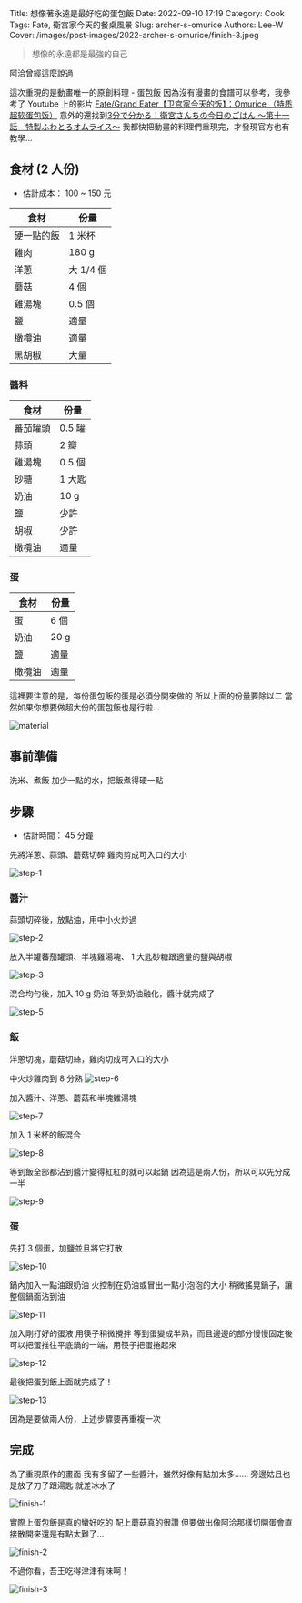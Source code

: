 Title: 想像著永遠是最好吃的蛋包飯
Date: 2022-09-10 17:19
Category: Cook
Tags: Fate, 衛宮家今天的餐桌風景
Slug: archer-s-omurice
Authors: Lee-W
Cover: /images/post-images/2022-archer-s-omurice/finish-3.jpeg

> 想像的永遠都是最強的自己

阿洽曾經這麼說過

<!--more-->

這次重現的是動畫唯一的原創料理 - 蛋包飯
因為沒有漫畫的食譜可以參考，我參考了 Youtube 上的影片 [Fate/Grand Eater【卫宫家今天的饭】：Omurice （特质超软蛋包饭）](https://www.youtube.com/watch?v=apkZHCPtcPU)
意外的還找到[3分で分かる！衛宮さんちの今日のごはん ～第十一話　特製ふわとろオムライス～](https://www.youtube.com/watch?v=V0H5DSjAeSc)
我都快把動畫的料理們重現完，才發現官方也有教學...

## 食材 (2 人份)

* 估計成本： 100 ~ 150 元

| 食材 | 份量 |
|---|---|
| 硬一點的飯 | 1 米杯 |
| 雞肉 | 180 g |
| 洋蔥 | 大 1/4 個 |
| 蘑菇 | 4 個 |
| 雞湯塊 | 0.5 個 |
| 鹽 | 適量 |
| 橄欖油 | 適量 |
| 黑胡椒 | 大量 |

### 醬料

| 食材 | 份量 |
|---|---|
| 蕃茄罐頭 | 0.5 罐 |
| 蒜頭 | 2 瓣 |
| 雞湯塊 | 0.5 個 |
| 砂糖 | 1 大匙 |
| 奶油 | 10 g |
| 鹽 | 少許 |
| 胡椒 | 少許 |
| 橄欖油 | 適量 |

### 蛋

| 食材 | 份量 |
|---|---|
| 蛋 | 6 個 |
| 奶油 | 20 g |
| 鹽 | 適量 |
| 橄欖油 | 適量 |

這裡要注意的是，每份蛋包飯的蛋是必須分開來做的
所以上面的份量要除以二
當然如果你想要做超大份的蛋包飯也是行啦...

![material](/images/post-images/2022-archer-s-omurice/material.jpeg)



## 事前準備

洗米、煮飯
加少一點的水，把飯煮得硬一點

## 步驟
* 估計時間： 45 分鐘

先將洋蔥、蒜頭、蘑菇切碎
雞肉剪成可入口的大小

![step-1](/images/post-images/2022-archer-s-omurice/step-1.jpeg)

### 醬汁

蒜頭切碎後，放點油，用中小火炒過

![step-2](/images/post-images/2022-archer-s-omurice/step-2.jpeg)

放入半罐蕃茄罐頭、半塊雞湯塊、 1 大匙砂糖跟適量的鹽與胡椒

![step-3](/images/post-images/2022-archer-s-omurice/step-3.jpeg)

混合均勻後，加入 10 g 奶油
等到奶油融化，醬汁就完成了

![step-5](/images/post-images/2022-archer-s-omurice/step-5.jpeg)


### 飯

洋蔥切塊，蘑菇切絲，雞肉切成可入口的大小

中火炒雞肉到 8 分熟
![step-6](/images/post-images/2022-archer-s-omurice/step-6.jpeg)

加入醬汁、洋蔥、蘑菇和半塊雞湯塊

![step-7](/images/post-images/2022-archer-s-omurice/step-7.jpeg)

加入 1 米杯的飯混合

![step-8](/images/post-images/2022-archer-s-omurice/step-8.jpeg)

等到飯全部都沾到醬汁變得紅紅的就可以起鍋
因為這是兩人份，所以可以先分成一半

![step-9](/images/post-images/2022-archer-s-omurice/step-9.jpeg)


### 蛋

先打 3 個蛋，加鹽並且將它打散

![step-10](/images/post-images/2022-archer-s-omurice/step-10.jpeg)

鍋內加入一點油跟奶油
火控制在奶油或冒出一點小泡泡的大小
稍微搖晃鍋子，讓整個鍋面沾到油

![step-11](/images/post-images/2022-archer-s-omurice/step-11.jpeg)

加入剛打好的蛋液
用筷子稍微攪拌
等到蛋變成半熟，而且邊邊的部分慢慢固定後
可以把蛋推往平底鍋的一端，用筷子把蛋捲起來

![step-12](/images/post-images/2022-archer-s-omurice/step-12.jpeg)

最後把蛋到飯上面就完成了！

![step-13](/images/post-images/2022-archer-s-omurice/step-13.jpeg)

因為是要做兩人份，上述步驟要再重複一次


## 完成

為了重現原作的畫面
我有多留了一些醬汁，雖然好像有點加太多......
旁邊姑且也是放了刀子跟湯匙
就差冰水了

![finish-1](/images/post-images/2022-archer-s-omurice/finish-1.jpeg)

實際上蛋包飯是真的蠻好吃的
配上蘑菇真的很讚
但要做出像阿洽那樣切開蛋會直接散開來還是有點太難了...

![finish-2](/images/post-images/2022-archer-s-omurice/finish-2.jpeg)

不過你看，吾王吃得津津有味啊！

![finish-3](/images/post-images/2022-archer-s-omurice/finish-3.jpeg)
